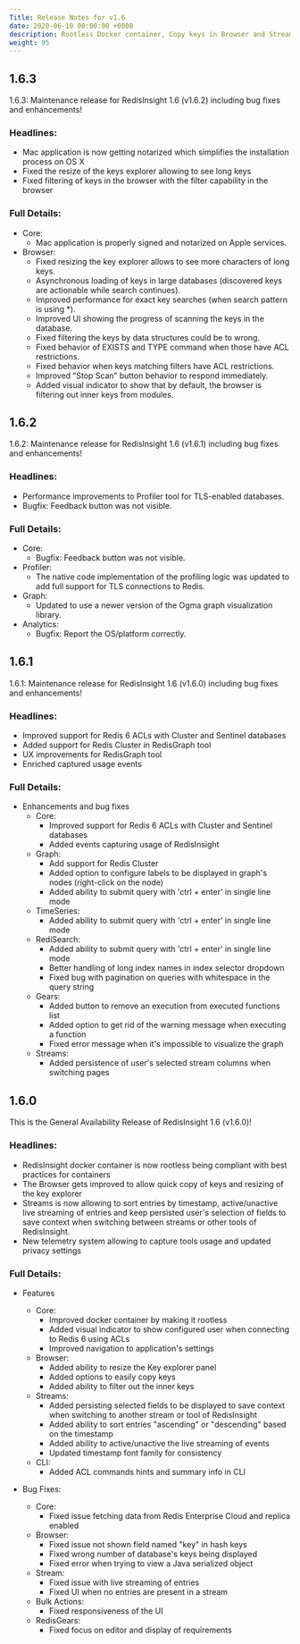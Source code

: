```yaml
---
Title: Release Notes for v1.6
date: 2020-06-10 00:00:00 +0000
description: Rootless Docker container, Copy keys in Browser and Stream UX improvements
weight: 95
---
```


## 1.6.3

1.6.3: Maintenance release for RedisInsight 1.6 (v1.6.2) including bug fixes and enhancements!

### Headlines:
- Mac application is now getting notarized which simplifies the installation process on OS X
- Fixed the resize of the keys explorer allowing to see long keys
- Fixed filtering of keys in the browser with the filter capability in the browser

### Full Details:
  - Core:
    - Mac application is properly signed and notarized on Apple services.
  - Browser:
    - Fixed resizing the key explorer allows to see more characters of long keys.
    - Asynchronous loading of keys in large databases (discovered keys are actionable while search continues).
    - Improved performance for exact key searches (when search pattern is using *).
    - Improved UI showing the progress of scanning the keys in the database.
    - Fixed filtering the keys by data structures could be  to wrong.
    - Fixed behavior of EXISTS and TYPE command when those have ACL restrictions.
    - Fixed behavior when keys matching filters have ACL restrictions.
    - Improved “Stop Scan” button behavior to respond immediately.
    - Added visual indicator to show that by default, the browser is filtering out inner keys from modules.


## 1.6.2

1.6.2: Maintenance release for RedisInsight 1.6 (v1.6.1) including bug fixes and enhancements!

### Headlines:
- Performance improvements to Profiler tool for TLS-enabled databases.
- Bugfix: Feedback button was not visible.

### Full Details:
  - Core:
    - Bugfix: Feedback button was not visible.
  - Profiler:
    - The native code implementation of the profiling logic was updated to add full support for TLS connections to Redis.
  - Graph:
    - Updated to use a newer version of the Ogma graph visualization library.
  - Analytics:
    - Bugfix: Report the OS/platform correctly.

## 1.6.1

1.6.1: Maintenance release for RedisInsight 1.6 (v1.6.0) including bug fixes and enhancements!

### Headlines:
- Improved support for Redis 6 ACLs with Cluster and Sentinel databases
- Added support for Redis Cluster in RedisGraph tool
- UX improvements for RedisGraph tool
- Enriched captured usage events 

### Full Details:
- Enhancements and bug fixes
  - Core:
    - Improved support for Redis 6 ACLs with Cluster and Sentinel databases
    - Added events capturing usage of RedisInsight 
  - Graph:
    - Add support for Redis Cluster
    - Added option to configure labels to be displayed in graph's nodes (right-click on the node)
    - Added ability to submit query with 'ctrl + enter' in single line mode
  - TimeSeries:
    - Added ability to submit query with 'ctrl + enter' in single line mode
  - RediSearch: 
    - Added ability to submit query with 'ctrl + enter' in single line mode
    - Better handling of long index names in index selector dropdown
    - Fixed bug with pagination on queries with whitespace in the query string
  - Gears: 
    - Added button to remove an execution from executed functions list
    - Added option to get rid of the warning message when executing a function 
    - Fixed error message when it's impossible to visualize the graph
  - Streams:
    - Added persistence of user's selected stream columns when switching pages


## 1.6.0

This is the General Availability Release of RedisInsight 1.6 (v1.6.0)!

### Headlines:
- RedisInsight docker container is now rootless being compliant with best practices for containers
- The Browser gets improved to allow quick copy of keys and resizing of the key explorer
- Streams is now allowing to sort entries by timestamp, active/unactive live streaming of entries and keep persisted user's selection of fields to save context when switching between streams or other tools of RedisInsight. 
- New telemetry system allowing to capture tools usage and updated privacy settings

### Full Details:

- Features
  - Core:
    - Improved docker container by making it rootless
    - Added visual indicator to show configured user when connecting to Redis 6 using ACLs
    - Improved navigation to application's settings
  - Browser:
    - Added ability to resize the Key explorer panel
    - Added options to easily copy keys
    - Added ability to filter out the inner keys
  - Streams: 
    - Added persisting selected fields to be displayed to save context when switching to another stream or tool of RedisInsight 
    - Added ability to sort entries "ascending" or "descending" based on the timestamp
    - Added ability to active/unactive the live streaming of events 
    - Updated timestamp font family for consistency
  - CLI:
    - Added ACL commands hints and summary info in CLI

- Bug Fixes:
  - Core:
    - Fixed issue fetching data from Redis Enterprise Cloud and replica enabled
  - Browser:
    - Fixed issue not shown field named "key" in hash keys
    - Fixed wrong number of database's keys being displayed
    - Fixed error when trying to view a Java serialized object
  - Stream:
    - Fixed issue with live streaming of entries
    - Fixed UI when no entries are present in a stream
  - Bulk Actions:
    - Fixed responsiveness of the UI
  - RedisGears:
    - Fixed focus on editor and display of requirements
